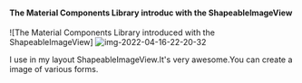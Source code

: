 #### The Material Components Library introduc with the ShapeableImageView
![The Material Components Library introduced with the ShapeableImageView]
![img-2022-04-16-22-20-32](https://user-images.githubusercontent.com/91020070/163685915-71eaed92-9d04-4504-94fc-9744ebc47c9c.png)

I use in my layout ShapeableImageView.It's very awesome.You can create a image of various forms.
